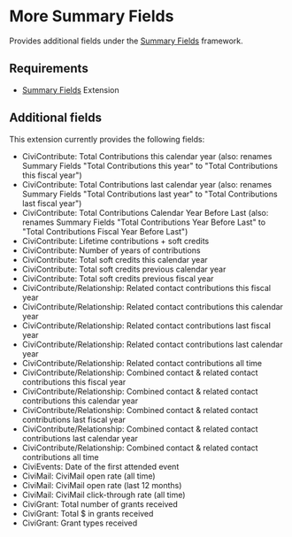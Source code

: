 # More Summary Fields

Provides additional fields under the [Summary Fields](https://civicrm.org/extensions/summary-fields) framework.

## Requirements

* [Summary Fields](https://civicrm.org/extensions/summary-fields) Extension

## Additional fields

This extension currently provides the following fields:

* CiviContribute: Total Contributions this calendar year (also: renames Summary Fields "Total Contributions this year" to "Total Contributions this fiscal year")
* CiviContribute: Total Contributions last calendar year (also: renames Summary Fields "Total Contributions last year" to "Total Contributions last fiscal year")
* CiviContribute: Total Contributions Calendar Year Before Last (also: renames Summary Fields "Total Contributions Year Before Last" to "Total Contributions Fiscal Year Before Last")
* CiviContribute: Lifetime contributions + soft credits
* CiviContribute: Number of years of contributions
* CiviContribute: Total soft credits this calendar year
* CiviContribute: Total soft credits previous calendar year
* CiviContribute: Total soft credits previous fiscal year
* CiviContribute/Relationship: Related contact contributions this fiscal year
* CiviContribute/Relationship: Related contact contributions this calendar year
* CiviContribute/Relationship: Related contact contributions last fiscal year
* CiviContribute/Relationship: Related contact contributions last calendar year
* CiviContribute/Relationship: Related contact contributions all time
* CiviContribute/Relationship: Combined contact & related contact contributions this fiscal year
* CiviContribute/Relationship: Combined contact & related contact contributions this calendar year
* CiviContribute/Relationship: Combined contact & related contact contributions last fiscal year
* CiviContribute/Relationship: Combined contact & related contact contributions last calendar year
* CiviContribute/Relationship: Combined contact & related contact contributions all time
* CiviEvents: Date of the first attended event
* CiviMail: CiviMail open rate (all time)
* CiviMail: CiviMail open rate (last 12 months)
* CiviMail: CiviMail click-through rate (all time)
* CiviGrant: Total number of grants received
* CiviGrant: Total $ in grants received
* CiviGrant: Grant types received

